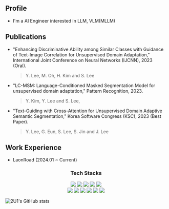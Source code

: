 ## Profile
* I'm a AI Engineer interested in LLM, VLM(MLLM)

## Publications
* "Enhancing Discriminative Ability among Similar Classes with Guidance of Text-Image Correlation for Unsupervised Domain Adaptation," International Joint Conference on Neural Networks (IJCNN), 2023 (Oral).
  > Y. Lee, M. Oh, H. Kim and S. Lee
* "LC-MSM: Language-Conditioned Masked Segmentation Model for unsupervised domain adaptation," Pattern Recognition, 2023.
  > Y. Kim, Y. Lee and S. Lee, 
* "Text-Guiding with Cross-Attention for Unsupervised Domain Adaptive Semantic Segmentation," Korea Software Congress (KSC), 2023 (Best Paper).
  > Y. Lee, G. Eun, S. Lee, S. Jin and J. Lee
  
## Work Experience
* LaonRoad (2024.01 ~ Current)

<h3 align="center">Tech Stacks</h3>
<p align="center"> 
<img src="https://img.shields.io/badge/Python-3776AB?style=for-the-badge&logo=Python&logoColor=white"> <img src="https://img.shields.io/badge/Pytorch-EE4C2C?style=for-the-badge&logo=pytorch&logoColor=white"> <img src="https://img.shields.io/badge/scikit--learn-F7931E?style=for-the-badge&logo=scikitlearn&logoColor=white"> <img src="https://img.shields.io/badge/TensorFlow-FF6F00?style=for-the-badge&logo=tensorflow&logoColor=white"> <img src="https://img.shields.io/badge/MongoDB-47A248?style=for-the-badge&logo=mongodb&logoColor=white">  <br>
<img src="https://img.shields.io/badge/R-276DC3?style=for-the-badge&logo=r&logoColor=white"> <img src="https://img.shields.io/badge/MySQL-4479A1?style=for-the-badge&logo=MySQL&logoColor=white">
<img src="https://img.shields.io/badge/github-181717?style=for-the-badge&logo=github&logoColor=white"> <img src="https://img.shields.io/badge/Docker-2496ED?style=for-the-badge&logo=docker&logoColor=white">
<img src="https://img.shields.io/badge/Flask-000000?style=for-the-badge&logo=flask&logoColor=white"> <img src="https://img.shields.io/badge/fastapi-009688?style=for-the-badge&logo=fastapi&logoColor=white">
</p>

![2U1's GitHub stats](https://github-readme-stats.vercel.app/api?username=2U1&show_icons=true&theme=radical)

</div>
